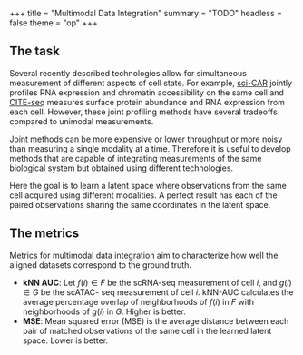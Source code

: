 +++
title = "Multimodal Data Integration"
summary = "TODO"
headless = false
theme = "op"
+++
## The task

Several recently described technologies allow for simultaneous measurement of different aspects of cell state. For example, [sci-CAR](https://doi.org/10.1126/science.aau0730) jointly profiles RNA expression and chromatin accessibility on the same cell and [CITE-seq](https://doi.org/10.1038/nmeth.4380) measures surface protein abundance and RNA expression from each cell. However, these joint profiling methods have several tradeoffs compared to unimodal measurements.

Joint methods can be more expensive or lower throughput or more noisy than measuring a single modality at a time. Therefore it is useful to develop methods that are capable of integrating measurements of the same biological system but obtained using different technologies.

Here the goal is to learn a latent space where observations from the same cell acquired using different modalities. A perfect result has each of the paired observations sharing the same coordinates in the latent space.

## The metrics
Metrics for multimodal data integration aim to characterize how well the aligned datasets correspond to the ground truth.

* **kNN AUC**: Let $f(i) ∈ F$ be the scRNA-seq measurement of cell $i$, and $g(i) ∈ G$ be the scATAC- seq measurement of cell $i$. kNN-AUC calculates the average percentage overlap of neighborhoods of $f(i)$ in $F$ with neighborhoods of $g(i)$ in $G$. Higher is better.
* **MSE**: Mean squared error (MSE) is the average distance between each pair of matched observations of the same cell in the learned latent space. Lower is better.

